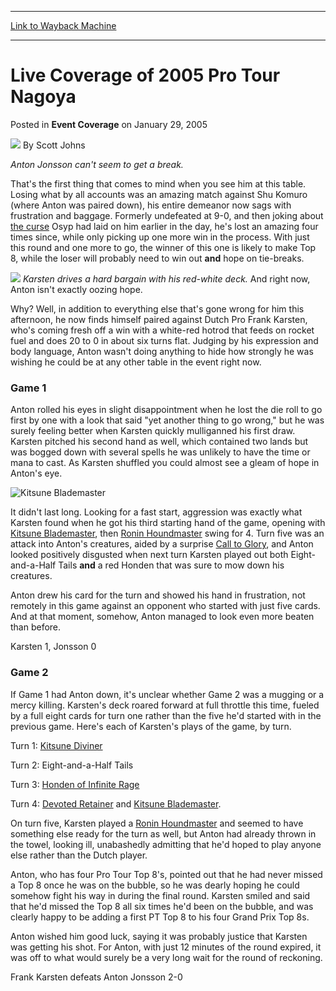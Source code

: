 
---
[Link to Wayback Machine](https://web.archive.org/web/20171029205126/https://magic.wizards.com/en/articles/archive/event-coverage/live-coverage-2005-pro-tour-nagoya-2005-01-29-4)

[_metadata_:author]:- "Scott Johns"
[_metadata_:description]:- "Anton Jonsson can't seem to get a break."
[_metadata_:generator]:- "Drupal 7 (http://drupal.org)"
[_metadata_:node]:- "545291"
[_metadata_:publish_date]:- "2005-01-29"
[_metadata_:source]:- "div-main-content"
[_metadata_:title]:- "Live Coverage of 2005 Pro Tour Nagoya"
[_metadata_:wayback_capture_timestamp]:- "2017-10-29 20:51:26"
[_metadata_:wayback_raw_url]:- "https://web.archive.org/web/20171029205126id_/https://magic.wizards.com/en/articles/archive/event-coverage/live-coverage-2005-pro-tour-nagoya-2005-01-29-4"
[_metadata_:wayback_url]:- "https://magic.wizards.com/en/articles/archive/event-coverage/live-coverage-2005-pro-tour-nagoya-2005-01-29-4"
---


Live Coverage of 2005 Pro Tour Nagoya
=====================================



 Posted in **Event Coverage**
 on January 29, 2005 






![](https://media.magic.wizards.com/styles/auth_small/public/images/person/authorpic_scottjohns.jpg)
By Scott Johns











*Anton Jonsson can't seem to get a break.*


That's the first thing that comes to mind when you see him at this table. Losing what by all accounts was an amazing match against Shu Komuro (where Anton was paired down), his entire demeanor now sags with frustration and baggage. Formerly undefeated at 9-0, and then joking about [the curse](/en/articles/archive/event-coverage/2005-01-31) Osyp had laid on him earlier in the day, he's lost an amazing four times since, while only picking up one more win in the process. With just this round and one more to go, the winner of this one is likely to make Top 8, while the loser will probably need to win out **and** hope on tie-breaks.


![](https://media.magic.wizards.com/image_legacy_migration/sideboard/images/ptnag05/fm14_2.jpg) *Karsten drives a hard bargain with his red-white deck.*
And right now, Anton isn't exactly oozing hope.


Why? Well, in addition to everything else that's gone wrong for him this afternoon, he now finds himself paired against Dutch Pro Frank Karsten, who's coming fresh off a win with a white-red hotrod that feeds on rocket fuel and does 20 to 0 in about six turns flat. Judging by his expression and body language, Anton wasn't doing anything to hide how strongly he was wishing he could be at any other table in the event right now.


### Game 1


Anton rolled his eyes in slight disappointment when he lost the die roll to go first by one with a look that said "yet another thing to go wrong," but he was surely feeling better when Karsten quickly mulliganned his first draw. Karsten pitched his second hand as well, which contained two lands but was bogged down with several spells he was unlikely to have the time or mana to cast. As Karsten shuffled you could almost see a gleam of hope in Anton's eye.



![Kitsune Blademaster](http://gatherer.wizards.com/Handlers/Image.ashx?type=card&name=Kitsune+Blademaster)

It didn't last long. Looking for a fast start, aggression was exactly what Karsten found when he got his third starting hand of the game, opening with [Kitsune Blademaster](http://gatherer.wizards.com/Pages/Card/Details.aspx?name=Kitsune+Blademaster), then [Ronin Houndmaster](http://gatherer.wizards.com/Pages/Card/Details.aspx?name=Ronin+Houndmaster) swing for 4. Turn five was an attack into Anton's creatures, aided by a surprise [Call to Glory](http://gatherer.wizards.com/Pages/Card/Details.aspx?name=Call+to+Glory), and Anton looked positively disgusted when next turn Karsten played out both Eight-and-a-Half Tails **and** a red Honden that was sure to mow down his creatures.


Anton drew his card for the turn and showed his hand in frustration, not remotely in this game against an opponent who started with just five cards. And at that moment, somehow, Anton managed to look even more beaten than before.


Karsten 1, Jonsson 0


### Game 2


If Game 1 had Anton down, it's unclear whether Game 2 was a mugging or a mercy killing. Karsten's deck roared forward at full throttle this time, fueled by a full eight cards for turn one rather than the five he'd started with in the previous game. Here's each of Karsten's plays of the game, by turn.


Turn 1: [Kitsune Diviner](http://gatherer.wizards.com/Pages/Card/Details.aspx?name=Kitsune+Diviner)  

Turn 2: Eight-and-a-Half Tails  

Turn 3: [Honden of Infinite Rage](http://gatherer.wizards.com/Pages/Card/Details.aspx?name=Honden+of+Infinite+Rage)  

Turn 4: [Devoted Retainer](http://gatherer.wizards.com/Pages/Card/Details.aspx?name=Devoted+Retainer) and [Kitsune Blademaster](http://gatherer.wizards.com/Pages/Card/Details.aspx?name=Kitsune+Blademaster).


On turn five, Karsten played a [Ronin Houndmaster](http://gatherer.wizards.com/Pages/Card/Details.aspx?name=Ronin+Houndmaster) and seemed to have something else ready for the turn as well, but Anton had already thrown in the towel, looking ill, unabashedly admitting that he'd hoped to play anyone else rather than the Dutch player.


Anton, who has four Pro Tour Top 8's, pointed out that he had never missed a Top 8 once he was on the bubble, so he was dearly hoping he could somehow fight his way in during the final round. Karsten smiled and said that he'd missed the Top 8 all six times he'd been on the bubble, and was clearly happy to be adding a first PT Top 8 to his four Grand Prix Top 8s.


Anton wished him good luck, saying it was probably justice that Karsten was getting his shot. For Anton, with just 12 minutes of the round expired, it was off to what would surely be a very long wait for the round of reckoning.


Frank Karsten defeats Anton Jonsson 2-0









